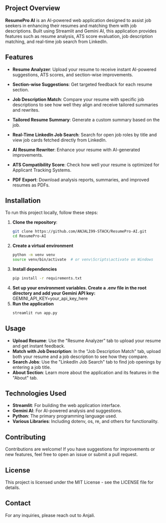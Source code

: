 ## **Project Overview**

**ResumePro AI** is an AI-powered web application designed to assist job seekers in enhancing their resumes and matching them with job descriptions. Built using Streamlit and Gemini AI, this application provides features such as resume analysis, ATS score evaluation, job description matching, and real-time job search from LinkedIn.

## **Features**

- **Resume Analyzer**: Upload your resume to receive instant AI-powered suggestions, ATS scores, and section-wise improvements.

- **Section-wise Suggestions**: Get targeted feedback for each resume section.
  
- **Job Description Match**: Compare your resume with specific job descriptions to see how well they align and receive tailored summaries and rewrites.

- **Tailored Resume Summary**: Generate a custom summary based on the job.

- **Real-Time LinkedIn Job Search**: Search for open job roles by title and view job cards fetched directly from LinkedIn.

- **AI Resume Rewriter**: Enhance your resume with AI-generated improvements.

- **ATS Compatibility Score**: Check how well your resume is optimized for Applicant Tracking Systems.

- **PDF Export**: Download analysis reports, summaries, and improved resumes as PDFs.


## **Installation**

To run this project locally, follow these steps:

1. **Clone the repository**:
   ```bash
   git clone https://github.com/ANJALI99-STACK/ResumePro-AI.git
   cd ResumePro-AI

2. **Create a virtual environment**
   ```bash
   python -m venv venv
   source venv/bin/activate  # or venv\Scripts\activate on Windows

3. **Install dependencies**
   ```bash
   pip install -r requirements.txt

4. **Set up your environment variables. Create a .env file in the root directory and add your Gemini API key:**
   GEMINI_API_KEY=your_api_key_here
5. **Run the application**
   ```bash
   streamlit run app.py

## Usage

- **Upload Resume**: Use the "Resume Analyzer" tab to upload your resume and get instant feedback.
- **Match with Job Description**: In the "Job Description Match" tab, upload both your resume and a job description to see how they compare.
- **Search Jobs**: Use the "LinkedIn Job Search" tab to find job openings by entering a job title.
- **About Section**: Learn more about the application and its features in the "About" tab.

## Technologies Used

- **Streamlit**: For building the web application interface.
- **Gemini AI**: For AI-powered analysis and suggestions.
- **Python**: The primary programming language used.
- **Various Libraries**: Including dotenv, os, re, and others for functionality.

## Contributing

Contributions are welcome! If you have suggestions for improvements or new features, feel free to open an issue or submit a pull request.

## License

This project is licensed under the MIT License - see the LICENSE file for details.

## Contact

For any inquiries, please reach out to Anjali.




